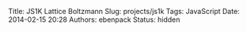 Title: JS1K Lattice Boltzmann
Slug: projects/js1k
Tags: JavaScript
Date: 2014-02-15 20:28
Authors: ebenpack
Status: hidden

<canvas id="c" style="position: relative;"></canvas>
<script>
  var a = document.getElementsByTagName('canvas')[0];
  var b = document.body;
  var c = a.getContext('2d');
  a.width = a.height = 600;
</script>
<script src="https://rawgithub.com/ebenpack/laboratory/master/JS/projectwavybits/wavybits-compiled.js"></script>